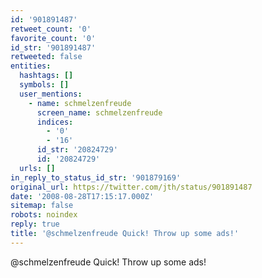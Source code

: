 ```yaml
---
id: '901891487'
retweet_count: '0'
favorite_count: '0'
id_str: '901891487'
retweeted: false
entities:
  hashtags: []
  symbols: []
  user_mentions:
    - name: schmelzenfreude
      screen_name: schmelzenfreude
      indices:
        - '0'
        - '16'
      id_str: '20824729'
      id: '20824729'
  urls: []
in_reply_to_status_id_str: '901879169'
original_url: https://twitter.com/jth/status/901891487
date: '2008-08-28T17:15:17.000Z'
sitemap: false
robots: noindex
reply: true
title: '@schmelzenfreude Quick! Throw up some ads!'
---
```


@schmelzenfreude Quick! Throw up some ads!
